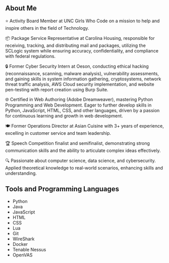 ## About Me
⭐ Activity Board Member at UNC Girls Who Code on a mission to help and inspire others in the field of Technology.

📦 Package Service Representative at Carolina Housing, responsible for receiving, tracking, and distributing mail and packages, utilizing the SCLogic system while ensuring accuracy, confidentiality, and compliance with federal regulations.

🔒 Former Cyber Security Intern at Oeson, conducting ethical hacking (reconnaissance, scanning, malware analysis), vulnerability assessments, and gaining skills in system information gathering, cryptosystems, network threat traffic analysis, AWS Cloud security implementation, and website pen-testing with report creation using Burp Suite.

🌐 Certified in Web Authoring (Adobe Dreamweaver), mastering Python Programming and Web Development. Eager to further develop skills in Python, JavaScript, HTML, CSS, and other languages, driven by a passion for continuous learning and growth in web development.

🍽️ Former Operations Director at Asian Cuisine with 3+ years of experience, excelling in customer service and team leadership.

🏆 Speech Competition finalist and semifinalist, demonstrating strong communication skills and the ability to articulate complex ideas effectively.

🔍 Passionate about computer science, data science, and cybersecurity. Applied theoretical knowledge to real-world scenarios, enhancing skills and understanding.


## Tools and Programming Languages

- Python
- Java
- JavaScript
- HTML
- CSS
- Lua
- Git
- WireShark
- Docker
- Tenable Nessus
- OpenVAS
